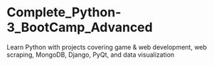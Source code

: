 # Complete_Python-3_BootCamp_Advanced
 Learn Python with projects covering game & web development, web scraping, MongoDB, Django, PyQt, and data visualization
